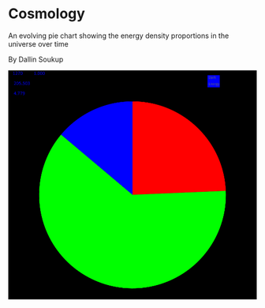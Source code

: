 # Cosmology

An evolving pie chart showing the energy density proportions in the universe over time

By Dallin Soukup

![piechart](https://github.com/9652211/Cosmology/blob/main/images/image%20(1).png?raw=true)
